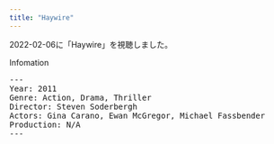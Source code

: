 ```yaml
---
title: "Haywire"
---
```

2022-02-06に「Haywire」を視聴しました。

Infomation
<pre>
---
Year: 2011
Genre: Action, Drama, Thriller
Director: Steven Soderbergh
Actors: Gina Carano, Ewan McGregor, Michael Fassbender
Production: N/A
---
</pre>